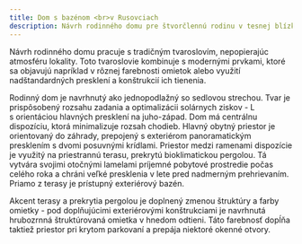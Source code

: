 ```yaml
---
title: Dom s bazénom <br>v Rusovciach
description: Návrh rodinného domu pre štvorčlennú rodinu v tesnej blízkosti Rusovského parku. Projekt sme zastrešovali kompletne - od architektonickej štúdie, cez výkresovú dokumentáciu až po úspešnú realizáciu, kde prebehol kontrolný blow-door test a potvrdil kvalitu stavby.
---
```

Návrh rodinného domu pracuje s tradičným tvaroslovím, nepopierajúc atmosféru lokality. Toto tvaroslovie kombinuje s modernými prvkami, ktoré sa objavujú napríklad v rôznej farebnosti omietok alebo využití nadštandardných presklení a konštrukcií ich tienenia.

Rodinný dom je navrhnutý ako jednopodlažný so sedlovou strechou. Tvar je prispôsobený rozsahu zadania a optimalizácii solárnych ziskov - L s orientáciou hlavných presklení na juho-západ. Dom má centrálnu dispozíciu, ktorá minimalizuje rozsah chodieb. Hlavný obytný priestor je orientovaný do záhrady, prepojený s exteriérom panoramatickým presklením s dvomi posuvnými krídlami. Priestor medzi ramenami dispozície je využitý na priestrannú terasu, prekrytú bioklimatickou pergolou. Tá vytvára svojimi otočnými lamelami príjemné pobytové prostredie počas celého roka a chráni veľké presklenia v lete pred nadmerným prehrievaním. Priamo z terasy je prístupný exteriérový bazén.

Akcent terasy a prekrytia pergolou je doplnený zmenou štruktúry a farby omietky - pod doplňujúcimi exteriérovými konštrukciami je navrhnutá hrubozrnná štruktúrovaná omietka v hnedom odtieni. Táto farebnosť dopĺňa taktiež priestor pri krytom parkovaní a prepája niektoré okenné otvory.
